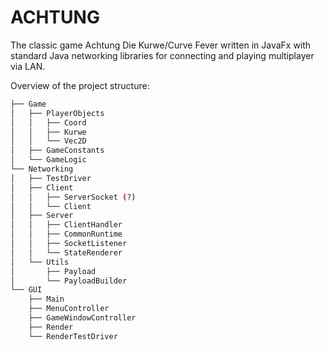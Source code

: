 # ACHTUNG

The classic game Achtung Die Kurwe/Curve Fever written in JavaFx 
with standard Java networking libraries for connecting and playing multiplayer via LAN.

Overview of the project structure:
```bash
├── Game
│   ├── PlayerObjects
│   │   ├── Coord
│   │   ├── Kurwe
│   │   └── Vec2D
│   ├── GameConstants
│   └── GameLogic
└── Networking
│   ├── TestDriver
│   ├── Client
│   │   ├── ServerSocket (?)
│   │   └── Client
│   ├── Server
│   │   ├── ClientHandler
│   │   ├── CommonRuntime
│   │   ├── SocketListener
│   │   └── StateRenderer
│   └── Utils
│       ├── Payload
│       └── PayloadBuilder
└── GUI
    ├── Main
    ├── MenuController
    ├── GameWindowController
    ├── Render
    └── RenderTestDriver
```
